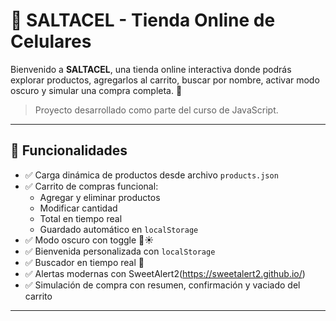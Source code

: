 # 📱 SALTACEL - Tienda Online de Celulares

Bienvenido a **SALTACEL**, una tienda online interactiva donde podrás explorar productos, agregarlos al carrito, buscar por nombre, activar modo oscuro y simular una compra completa. 💸

> Proyecto desarrollado como parte del curso de JavaScript.

---

## 🚀 Funcionalidades

- ✅ Carga dinámica de productos desde archivo `products.json`
- ✅ Carrito de compras funcional:
  - Agregar y eliminar productos
  - Modificar cantidad
  - Total en tiempo real
  - Guardado automático en `localStorage`
- ✅ Modo oscuro con toggle 🌙☀️
- ✅ Bienvenida personalizada con `localStorage`
- ✅ Buscador en tiempo real 🔎
- ✅ Alertas modernas con SweetAlert2(https://sweetalert2.github.io/)
- ✅ Simulación de compra con resumen, confirmación y vaciado del carrito

---
